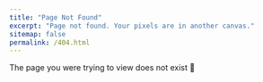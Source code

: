 ```yaml
---
title: "Page Not Found"
excerpt: "Page not found. Your pixels are in another canvas."
sitemap: false
permalink: /404.html
---
```


The page you were trying to view does not exist 🙁

<script type="text/javascript">
  var GOOG_FIXURL_LANG = 'en';
  var GOOG_FIXURL_SITE = '{{ site.url }}'
</script>
<script type="text/javascript"
  src="//linkhelp.clients.google.com/tbproxy/lh/wm/fixurl.js">
</script>

